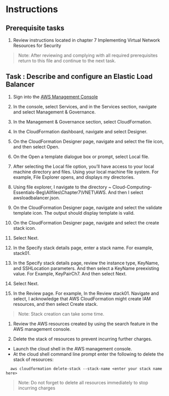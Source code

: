 # Instructions

## Prerequisite tasks

1. Review instructions located in chapter 7 Implementing Virtual Network Resources for Security

> Note: After reviewing and complying with all required prerequisites return to this file and continue to the next task.

## Task : Describe and configure an Elastic Load Balancer
1. Sign into the [AWS Management Console](https://console.aws.amazon.com/console/)

1.  In the console, select Services, and in the Services section, navigate and select Management & Governance.
	
1.	In the Management & Governance section, select CloudFormation.

1. 	In the CloudFormation dashboard, navigate and select Designer.

1. On the CloudFormation Designer page, navigate and select the file icon, and then select Open.

1. On the Open a template dialogue box or prompt, select Local file.

1.	After selecting the Local file option, you’ll have access to your local machine directory and files. Using your local machine file system. For example, File    Explorer opens, and displays my directories.

1.	Using file explorer, I navigate to the directory ~ Cloud-Computing-Essentials-Beg\Allfiles\Chapter7\VNET\AWS. And then I select awsloadbalancer.json.

1.	On the CloudFormation Designer page, navigate and select the validate template icon. The output should display template is valid.

1.	On the CloudFormation Designer page, navigate and select the create stack icon.

1.	Select Next.

1.	In the Specify stack details page, enter a stack name. For example, stack01.

1.	In the Specify stack details page, review the instance type, KeyName, and SSHLocation parameters. And then select a KeyName preexisting value. For Example, KeyPairCh7. And then select Next.
	
1. Select Next.

1.  In the Review <place holder for your stack name> page. For example, In the Review stack01. Navigate and select, I acknowledge that AWS CloudFormation might create    IAM resources, and then select Create stack. 
> Note: Stack creation can take some time.
  
1.  Review the AWS resources created by using the search feature in the AWS management console.

1.  Delete the stack of resources to prevent incurring further charges.
  - Launch the cloud shell in the AWS management console.
  - At the cloud shell command line prompt enter the following to delete the stack of resources:
  ```
    aws cloudformation delete-stack --stack-name <enter your stack name here>
  ```
> Note: Do not forget to delete all resources immediately to stop incurring charges



